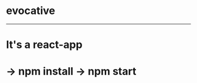 # evocative

____________________________________

# It's a react-app 
# -> npm install -> npm start
